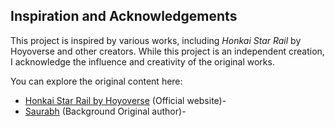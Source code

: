 ## Inspiration and Acknowledgements

This project is inspired by various works, including *Honkai Star Rail* by Hoyoverse and other creators. While this project is an independent creation, I acknowledge the influence and creativity of the original works.

You can explore the original content here:
- [Honkai Star Rail by Hoyoverse](https://hsr.hoyoverse.com) (Official website)- 
- [Saurabh](https://saurabhkgp.itch.io/) (Background Original author)-
